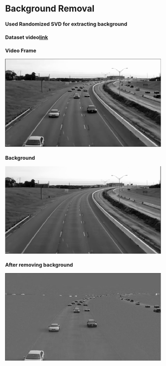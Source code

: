 # Background Removal
### Used Randomized SVD for extracting background
### Dataset video[link](https://www.youtube.com/watch?v=PJ5xXXcfuTc)
### Video Frame <br/>
![Video Frame](./video_frame.png)
### Background<br/>
![Background](./background.png)
### After removing background<br/>
![New Frame](./new_frame.png)


